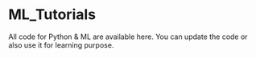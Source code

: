 # ML_Tutorials
All code for Python &amp; ML are available here.
You can update the code or also use it for learning purpose.
